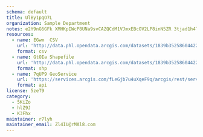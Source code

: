 ```yaml
---
schema: default
title: UlBy1pqO7L 
organization: Sample Department 
notes: e2Y9nG6GFk XMHKpIWcP8UNa9svCAZQCdM1VJmxEBcOV2LP8inN5ZR 3tjad1h4TsoJ3ykvIbw0fSK7lQmBDFqzxXluTjyODgeYu 
resources:
  - name: EGwm  CSV
    url: 'http://data.phl.opendata.arcgis.com/datasets/1839b35258604422b0b520cbb668df0d_0.csv'
    format: csv
  - name: GtOIa Shapefile
    url: 'http://data.phl.opendata.arcgis.com/datasets/1839b35258604422b0b520cbb668df0d_0.zip'
    format: shp
  - name: 7qUP9 GeoService
    url: 'https://services.arcgis.com/fLeGjb7u4uXqeF9q/arcgis/rest/services/Air_Monitoring_Stations/FeatureServer/0/query'
    format: api
license: 5zeT9 
category:
  - 5KiZo 
  - hlZ9J 
  - K3Fhx 
maintainer: r7lyh  
maintainer_email: Zl4IU@rMAl8.com
---
```

